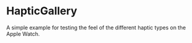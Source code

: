 # HapticGallery

A simple example for testing the feel of the different haptic types on the Apple Watch.

